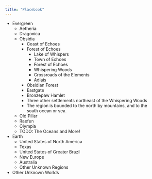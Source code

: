 ```yaml
---
title: "Placebook"
---
```


<!-- Regional Lore Threads

   - Dwarven Stronghold from Salt Mines
   - Hex Grid RPG Battle Map
   - Wendigo in snowy forest
   - List Regions and Features
   - [Town, Character, Quest Setup
     ](https://chat.openai.com/share/9bb91cf2-1037-482b-aed6-13964456ac69)
   - Iron Flame Book Summary
-->

- Evergreen
  - Aetheria
  - Dragonica
  - Obsidia
    - Coast of Echoes
    - Forest of Echoes
      - Lake of Whispers
      - Town of Echoes
      - Forest of Echoes
      - Whispering Woods
      - Crossroads of the Elements
      - Adlais
    - Obsidian Forest
    - Eastgate
    - Bronzepaw Hamlet
    - Three other settlements northeast of the Whispering Woods
    - The region is bounded to the north by mountains, and to the south ocean or sea.
  - Old Pillar
  - Raefun
  - Olympia
  - TODO: The Oceans and More!
- Earth
  - United States of North America
  - Texas
  - United States of Greater Brazil
  - New Europe
  - Australia
  - Other Unknown Regions
- Other Unknown Worlds
